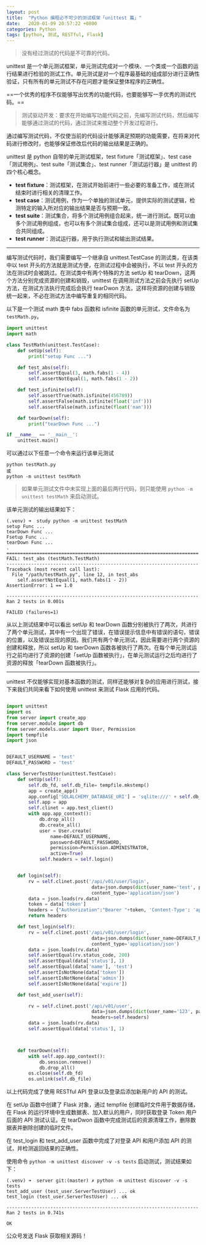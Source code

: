 ```yaml
---
layout: post
title:  "Python 编程必不可少的测试框架「unittest 篇」"
date:   2020-01-09 20:57:22 +0800
categories: Python
tags: [python, 测试, RESTful, Flask]
---
```


> 没有经过测试的代码是不可靠的代码。

unittest 是一个单元测试框架，单元测试完成对一个模块、一个类或一个函数的运行结果进行检验的测试工作。单元测试是对一个程序最基础的组成部分进行正确性验证，只有所有的单元测试不存在问题才能保证整体程序的正确性。

==一个优秀的程序不仅能够写出优秀的功能代码，也要能够写一手优秀的测试代码。==

> 测试驱动开发：要求在开始编写功能代码之前，先编写测试代码，然后编写能够通过测试的代码，通过测试来推动整个开发过程进行。

通过编写测试代码，不仅使当前的代码设计能够满足预期的功能需要，在将来对代码进行修改时，也能够保证修改后代码的输出结果是正确的。

unittest 是 python 自带的单元测试框架，test fixture「测试框架」、test case「测试用例」、test suite「测试集合」、test runner「测试运行器」是 unittest 的四个核心概念。

- **test fixture**：测试框架，在测试开始前进行一些必要的准备工作，或在测试结束时进行相关的清理工作。
- **test case**：测试用例，作为一个单独的测试单元，提供实际的测试逻辑，检测特定的输入所对应的输出结果是否与预期一致。
- **test suite**：测试集合，将多个测试用例组合起来，统一进行测试。既可以由多个测试用例组成，也可以有多个测试集合组成，还可以是测试用例和测试集合共同组成。
- **test runner**：测试运行器，用于执行测试和输出测试结果。

---

编写测试代码时，我们需要编写一个继承自 unittest.TestCase 的测试类，在该类中以 test 开头的方法就是测试方便，在测试过程中会被执行，不以 test 开头的方法在测试时会被跳过。在测试类中有两个特殊的方法 setUp 和 tearDown，这两个方法分别完成资源的创建和销毁，unittest 在调用测试方法之前会先执行 setUp 方法，在测试方法执行完成后会执行 tearDwon 方法，这样将资源的创建与销毁统一起来，不必在测试方法中编写重复的相同代码。

以下是一个测试 math 类中 fabs 函数和 isfinite 函数的单元测试，文件命名为```testMath.py```。
```python
import unittest
import math

class TestMath(unittest.TestCase):
    def setUp(self):
        print("setup Func ...")

    def test_abs(self):
        self.assertEqual(3, math.fabs(1 - 4))
        self.assertNotEqual(1, math.fabs(1 - 2))

    def test_isfinite(self):
        self.assertTrue(math.isfinite(456789))
        self.assertFalse(math.isfinite(float('inf')))
        self.assertFalse(math.isfinite(float('nan')))

    def tearDown(self):
        print("tearDown Func ...")

if __name__ == '__main__':
    unittest.main()
```
可以通过以下任意一个命令来运行该单元测试
```shell
python testMath.py
或
python -m unittest testMath
```

> 如果单元测试文件中未实现上面的最后两行代码，则只能使用 ```python -m unittest testMath``` 来启动测试。

该单元测试的输出结果如下：
```shell
(.venv) ➜  study python -m unittest testMath
setup Func ...
tearDown Func ...
Fsetup Func ...
tearDown Func ...
.
======================================================================
FAIL: test_abs (testMath.TestMath)
----------------------------------------------------------------------
Traceback (most recent call last):
  File "/path/testMath.py", line 12, in test_abs
    self.assertNotEqual(1, math.fabs(1 - 2))
AssertionError: 1 == 1.0

----------------------------------------------------------------------
Ran 2 tests in 0.001s

FAILED (failures=1)
```

从以上测试结果中可以看出 setUp 和 tearDown 函数分别被执行了两次，共进行了两个单元测试，其中有一个出现了错误，在错误提示信息中有错误的语句，错误的位置，以及错误出现的原因。我们共有两个单元测试，因此需要进行两个资源的创建和释放，所以 setUp 和 taerDown 函数各被执行了两次。在每个单元测试运行之前均进行了资源的创建「setUp 函数被执行」，在单元测试运行之后均进行了资源的释放「tearDown 函数被执行」。

---

unittest 不仅能够实现对基本函数的测试，同样还能够对复杂的应用进行测试，接下来我们共同来看下如何使用 unittest 来测试 Flask 应用的代码。
```python

import unittest
import os
from server import create_app
from server.module import db
from server.models.user import User, Permission
import tempfile
import json


DEFAULT_USERNAME = 'test'
DEFAULT_PASSWORD = 'test'

class ServerTestUser(unittest.TestCase):
    def setUp(self):
        self.db_fd, self.db_file= tempfile.mkstemp()
        app = create_app()
        app.config['SQLALCHEMY_DATABASE_URI'] = 'sqlite:///' + self.db_file
        self.app = app
        self.clinet = app.test_client()
        with app.app_context():
            db.drop_all()
            db.create_all()
            user = User.create(
                name=DEFAULT_USERNAME,
                password=DEFAULT_PASSWORD,
                permission=Permission.ADMINISTRATOR,
                active=True)
            self.headers = self.login()


    def login(self):
        rv = self.clinet.post('/api/v01/user/login',
                               data=json.dumps(dict(user_name='test', password='test')),
                               content_type='application/json')
        data = json.loads(rv.data)
        token = data['token']
        headers = {"Authorization":"Bearer "+token, 'Content-Type': 'application/json'}
        return headers

    def test_login(self):
        rv = self.clinet.post('/api/v01/user/login',
                               data=json.dumps(dict(user_name=DEFAULT_PASSWORD, password=DEFAULT_PASSWORD)),
                               content_type='application/json')
        data = json.loads(rv.data)
        self.assertEqual(rv.status_code, 200)
        self.assertEqual(data['status'], 1)
        self.assertEqual(data['name'], 'test')
        self.assertIsNotNone(data['token'])
        self.assertIsNotNone(data['admin'])
        self.assertIsNotNone(data['expire'])

    def test_add_user(self):

        rv = self.clinet.post('/api/v01/user',
                               data=json.dumps(dict(user_name='123', password='123', admin=False)),
                               headers=self.headers)
        data = json.loads(rv.data)
        self.assertEqual(data['status'], 1)



    def tearDown(self):
        with self.app.app_context():
            db.session.remove()
            db.drop_all()
        os.close(self.db_fd)
        os.unlink(self.db_file)
```
以上代码完成了使用 RESTful API 登录以及登录后添加新用户的 API 的测试。

在 setUp 函数中创建了 Flask 对象，通过 tempfile 创建临时文件用于数据存储，在 Flask 的运行环境中生成数据表、加入默认的用户，同时获取登录 Token 用户后面的 API 测试认证。在 tearDwon 函数中完成测试后的资源清理工作，删除数据表并删除创建的临时文件。

在 test_login 和 test_add_user 函数中完成了对登录 API 和用户添加 API 的测试，并检测返回结果的正确性。

使用命令 ```python -m unittest discover -v -s tests``` 启动测试，测试结果如下：
```shell
(.venv) ➜  server git:(master) ✗ python -m unittest discover -v -s tests
test_add_user (test_user.ServerTestUser) ... ok
test_login (test_user.ServerTestUser) ... ok

----------------------------------------------------------------------
Ran 2 tests in 0.741s

OK
```

公众号发送 Flask 获取相关源码！
